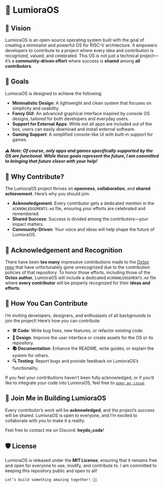 # 🌟 LumioraOS  

## 🚀 Vision  

LumioraOS is an open-source operating system built with the goal of creating a minimalist and powerful OS for RISC-V architecture. It empowers developers to contribute to a project where every idea and contribution is recognized, valued, and celebrated. This OS is not just a technical project—it’s a **community-driven effort** where success is **shared** among **all contributors**.  

## 🎯 Goals  

LumioraOS is designed to achieve the following:  

- **Minimalistic Design**: A lightweight and clean system that focuses on simplicity and usability.  
- **Fancy GUI**: An advanced graphical interface inspired by console OS designs, tailored for both developers and everyday users.  
- **Support for External Apps**: While not all apps are included out of the box, users can easily download and install external software.  
- **Gaming Support**: A simplified console-like UI with built-in support for games.  

##### ⚠️ Note: Of course, only apps and games specifically supported by the OS are functional. While these goals represent the future, I am committed to bringing that future closer with your help!  

## 🙌 Why Contribute?  

The LumioraOS project thrives on **openness**, **collaboration**, and **shared achievement**. Here’s why you should join:  

- **Acknowledgement**: Every contributor gets a dedicated mention in the `ACKNOWLEDGEMENTS.md` file, ensuring your efforts are celebrated and remembered.  
- **Shared Success**: Success is divided among the contributors—your impact matters.  
- **Community-Driven**: Your voice and ideas will help shape the future of LumioraOS.  

## 📝 Acknowledgement and Recognition  

There have been **too many** impressive contributions made to the [Octox repo](https://github.com/o8vm/octox) that have unfortunately gone unrecognized due to the contribution policies of that repository. To honor those efforts, including those of the **Octox author**, LumioraOS will include a dedicated `ACKNOWLEDGEMENTS.md` file where **every contributor** will be properly recognized for their **ideas and efforts**.  

## 🤝 How You Can Contribute  

I’m inviting developers, designers, and enthusiasts of all backgrounds to join the project! Here’s how you can contribute:  

- **🛠️ Code**: Write bug fixes, new features, or refactor existing code.  
- **🎨 Design**: Improve the user interface or create assets for the OS or its repository.  
- **📚 Documentation**: Enhance the README, write guides, or explain the system for others.  
- **🔍 Testing**: Report bugs and provide feedback on LumioraOS’s functionality.  

If you feel your contributions haven’t been fully acknowledged, or if you’d like to integrate your code into LumioraOS, feel free to [`open an issue`](https://github.com/heydocode/lumiora/issues).  

## 💬 Join Me in Building LumioraOS  

Every contributor’s work will be **acknowledged**, and the project’s success will be shared. LumioraOS is open to everyone, and I’m excited to collaborate with you to make it a reality.  

Feel free to contact me on Discord: **heydo_code**!

## 🛡️ License  

LumioraOS is released under the **MIT License**, ensuring that it remains free and open for everyone to use, modify, and contribute to. I am committed to keeping this repository public and open to all!  

    Let’s build something amazing together! 🚀✨ 
